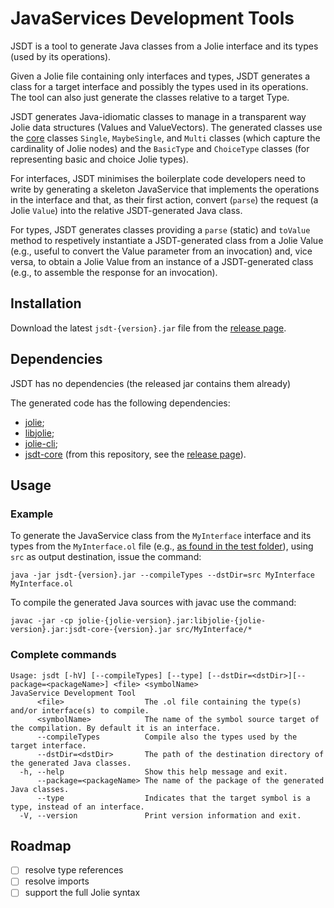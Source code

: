 # JavaServices Development Tools

JSDT is a tool to generate Java classes from a Jolie interface and its types (used by its operations).

Given a Jolie file containing only interfaces and types, JSDT generates a class for a target interface and possibly the types used in its operations. The tool can also just generate the classes relative to a target Type.

JSDT generates Java-idiomatic classes to manage in a transparent way Jolie data structures (Values and ValueVectors). The generated classes use the [core](https://github.com/thesave/JSDT/tree/main/src/core/java/jsdt/core) classes `Single`, `MaybeSingle`, and `Multi` classes (which capture the cardinality of Jolie nodes) and the `BasicType` and `ChoiceType` classes (for representing basic and choice Jolie types).

For interfaces, JSDT minimises the boilerplate code developers need to write by generating a skeleton JavaService that implements the operations in the interface and that, as their first action, convert (`parse`) the request (a Jolie `Value`) into the relative JSDT-generated Java class.

For types, JSDT generates classes providing a `parse` (static) and `toValue` method to respetively instantiate a JSDT-generated class from a Jolie Value (e.g., useful to convert the Value parameter from an invocation) and, vice versa, to obtain a Jolie Value from an instance of a JSDT-generated class (e.g., to assemble the response for an invocation).

## Installation

Download the latest `jsdt-{version}.jar` file from the [release page](https://github.com/thesave/JSDT/releases).

## Dependencies

JSDT has no dependencies (the released jar contains them already)

The generated code has the following dependencies:

- [jolie](https://mvnrepository.com/artifact/org.jolie-lang/jolie);
- [libjolie](https://mvnrepository.com/artifact/org.jolie-lang/libjolie);
- [jolie-cli](https://mvnrepository.com/artifact/org.jolie-lang/jolie-cli);
- [jsdt-core](https://github.com/thesave/JSDT/releases) (from this repository, see the [release page](https://github.com/thesave/JSDT/releases)).

## Usage

### Example

To generate the JavaService class from the `MyInterface`  interface and its types from the `MyInterface.ol` file (e.g., [as found in the test folder](https://github.com/thesave/JSDT/tree/main/src/test/jolie)), using `src` as output destination, issue the command:

`java -jar jsdt-{version}.jar --compileTypes --dstDir=src MyInterface MyInterface.ol`

To compile the generated Java sources with javac use the command:

`javac -jar -cp jolie-{jolie-version}.jar:libjolie-{jolie-version}.jar:jsdt-core-{version}.jar src/MyInterface/*`

### Complete commands

```
Usage: jsdt [-hV] [--compileTypes] [--type] [--dstDir=<dstDir>][--package=<packageName>] <file> <symbolName>
JavaService Development Tool
      <file>                  The .ol file containing the type(s) and/or interface(s) to compile.
      <symbolName>            The name of the symbol source target of the compilation. By default it is an interface.
      --compileTypes          Compile also the types used by the target interface.
      --dstDir=<dstDir>       The path of the destination directory of the generated Java classes.
  -h, --help                  Show this help message and exit.
      --package=<packageName> The name of the package of the generated Java classes.
      --type                  Indicates that the target symbol is a type, instead of an interface.
  -V, --version               Print version information and exit.
```

## Roadmap

- [ ] resolve type references
- [ ] resolve imports 
- [ ] support the full Jolie syntax
